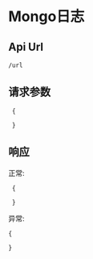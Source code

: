 Mongo日志
======

Api Url
------

    /url

请求参数
------

     {

     }

响应
------

正常:

     {

     }


异常:

    {

    }